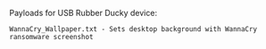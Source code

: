 Payloads for USB Rubber Ducky device:
   
    WannaCry_Wallpaper.txt - Sets desktop background with WannaCry ransomware screenshot
    
